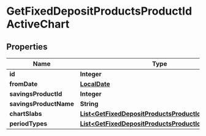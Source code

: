 

# GetFixedDepositProductsProductIdActiveChart

## Properties

Name | Type | Description | Notes
------------ | ------------- | ------------- | -------------
**id** | **Integer** |  |  [optional]
**fromDate** | [**LocalDate**](LocalDate.md) |  |  [optional]
**savingsProductId** | **Integer** |  |  [optional]
**savingsProductName** | **String** |  |  [optional]
**chartSlabs** | [**List&lt;GetFixedDepositProductsProductIdChartSlabs&gt;**](GetFixedDepositProductsProductIdChartSlabs.md) |  |  [optional]
**periodTypes** | [**List&lt;GetFixedDepositProductsProductIdPeriodType&gt;**](GetFixedDepositProductsProductIdPeriodType.md) |  |  [optional]



